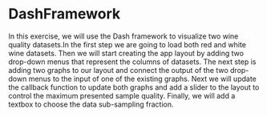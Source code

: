 # DashFramework
In this exercise, we will use the Dash framework to visualize two wine quality datasets.In the first step we are going to load both red and white wine datasets. Then we will start creating the app layout by adding two drop-down menus that represent the columns of datasets. The next step is adding two graphs to our layout and connect the output of the two drop-down menus to the input of one of the existing graphs. Next we will update the callback function to update both graphs and add a slider to the layout to control the maximum presented sample quality. Finally, we will add a textbox to choose the data sub-sampling fraction.
